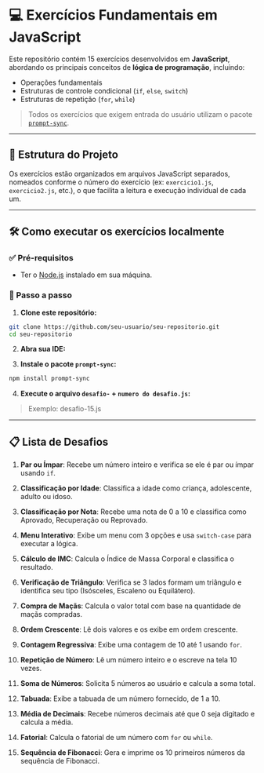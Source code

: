 # 💻 Exercícios Fundamentais em JavaScript

Este repositório contém 15 exercícios desenvolvidos em **JavaScript**, abordando os principais conceitos de **lógica de programação**, incluindo:

- Operações fundamentais
- Estruturas de controle condicional (`if`, `else`, `switch`)
- Estruturas de repetição (`for`, `while`)

> Todos os exercícios que exigem entrada do usuário utilizam o pacote [`prompt-sync`](https://www.npmjs.com/package/prompt-sync).

---

## 📁 Estrutura do Projeto

Os exercícios estão organizados em arquivos JavaScript separados, nomeados conforme o número do exercício (ex: `exercicio1.js`, `exercicio2.js`, etc.), o que facilita a leitura e execução individual de cada um.

---

## 🛠️ Como executar os exercícios localmente

### ✅ Pré-requisitos

- Ter o [Node.js](https://nodejs.org/) instalado em sua máquina.

### 🚀 Passo a passo

1. **Clone este repositório:**

```bash
git clone https://github.com/seu-usuario/seu-repositorio.git
cd seu-repositorio
```

2. **Abra sua IDE:**

3. **Instale o pacote `prompt-sync`:**

```bash
npm install prompt-sync
```

4. **Execute o arquivo `desafio-` + `numero do desafio.js`:**

> Exemplo: desafio-15.js

---

## 📋 Lista de Desafios

1. **Par ou Ímpar**: Recebe um número inteiro e verifica se ele é par ou ímpar usando `if`.

2. **Classificação por Idade**: Classifica a idade como criança, adolescente, adulto ou idoso.

3. **Classificação por Nota**: Recebe uma nota de 0 a 10 e classifica como Aprovado, Recuperação ou Reprovado.

4. **Menu Interativo**: Exibe um menu com 3 opções e usa `switch-case` para executar a lógica.

5. **Cálculo de IMC**: Calcula o Índice de Massa Corporal e classifica o resultado.

6. **Verificação de Triângulo**: Verifica se 3 lados formam um triângulo e identifica seu tipo (Isósceles, Escaleno ou Equilátero).

7. **Compra de Maçãs**: Calcula o valor total com base na quantidade de maçãs compradas.

8. **Ordem Crescente**: Lê dois valores e os exibe em ordem crescente.

9. **Contagem Regressiva**: Exibe uma contagem de 10 até 1 usando `for`.

10. **Repetição de Número**: Lê um número inteiro e o escreve na tela 10 vezes.

11. **Soma de Números**: Solicita 5 números ao usuário e calcula a soma total.

12. **Tabuada**: Exibe a tabuada de um número fornecido, de 1 a 10.

13. **Média de Decimais**: Recebe números decimais até que 0 seja digitado e calcula a média.

14. **Fatorial**: Calcula o fatorial de um número com `for` ou `while`.

15. **Sequência de Fibonacci**: Gera e imprime os 10 primeiros números da sequência de Fibonacci.

